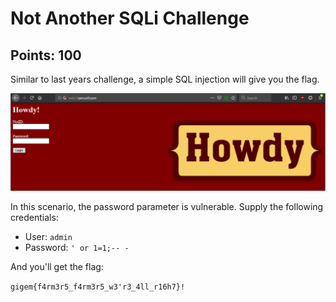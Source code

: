 # Not Another SQLi Challenge

## Points: 100

Similar to last years challenge, a simple SQL injection will give you the flag. 

![Challenge Landing Page](sqli1.png)

In this scenario, the password parameter is vulnerable. Supply the following credentials:

* User: `admin`
* Password: `' or 1=1;-- -`

And you'll get the flag:

`gigem{f4rm3r5_f4rm3r5_w3'r3_4ll_r16h7}!`